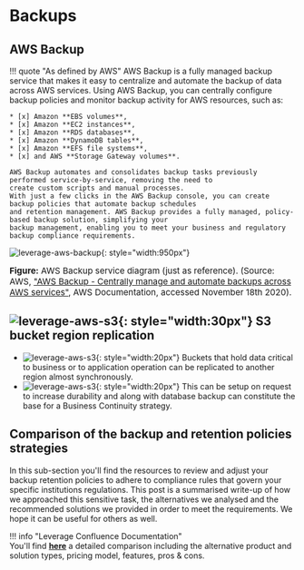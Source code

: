 # Backups

## AWS Backup

!!! quote "As defined by AWS"
    AWS Backup is a fully managed backup service that makes it easy to centralize and automate the backup of data across
    AWS services. Using AWS Backup, you can centrally configure backup policies and monitor backup activity for AWS
    resources, such as:
    
    * [x] Amazon **EBS volumes**, 
    * [x] Amazon **EC2 instances**, 
    * [x] Amazon **RDS databases**, 
    * [x] Amazon **DynamoDB tables**, 
    * [x] Amazon **EFS file systems**,
    * [x] and AWS **Storage Gateway volumes**. 
    
    AWS Backup automates and consolidates backup tasks previously performed service-by-service, removing the need to 
    create custom scripts and manual processes. 
    With just a few clicks in the AWS Backup console, you can create backup policies that automate backup schedules
    and retention management. AWS Backup provides a fully managed, policy-based backup solution, simplifying your
    backup management, enabling you to meet your business and regulatory backup compliance requirements.

![leverage-aws-backup](../../../../assets/images/diagrams/aws-backup.png "Leverage"){: style="width:950px"}
<figcaption style="font-size:15px">
<b>Figure:</b> AWS Backup service diagram (just as reference).
(Source: AWS, 
<a href="https://aws.amazon.com/backup/">"AWS Backup - Centrally manage and automate backups across AWS services"</a>,
AWS Documentation, accessed November 18th 2020).
</figcaption>

## ![leverage-aws-s3](../../../../assets/images/icons/aws-emojipack/Storage_AmazonS3.png "Leverage"){: style="width:30px"} S3 bucket region replication
* ![leverage-aws-s3](../../../../assets/images/icons/aws-emojipack/Storage_AmazonS3_bucket.png "Leverage"){: style="width:20px"}
Buckets that hold data critical to business or to application operation can be replicated to another region almost
 synchronously. 
* ![leverage-aws-s3](../../../../assets/images/icons/aws-emojipack/Storage_AmazonS3_bucket.png "Leverage"){: style="width:20px"}
This can be setup on request to increase durability and along with database backup can constitute the base for a
 Business Continuity strategy.

## Comparison of the backup and retention policies strategies

In this sub-section you'll find the resources to review and adjust your backup retention policies to 
adhere to compliance rules that govern your specific institutions regulations. This post is a summarised
write-up of how we approached this sensitive task, the alternatives we analysed and the recommended 
solutions we provided in order to meet the requirements. We hope it can be useful for others as well.

!!! info "Leverage Confluence Documentation"    
    You'll find [**here**](https://binbash.atlassian.net/wiki/external/2055536653/OTdjZDZlNmI4NDE4NGQzMjg4ZWQzMzZkYjczMWM2NjA?atlOrigin=eyJpIjoiODRjZmQyNzQ2YjRlNDAzNTk4YTYyMzE0MDU1MjYyMWYiLCJwIjoiYyJ9)
    a detailed comparison including the alternative product and solution types, pricing model, features, pros & cons.